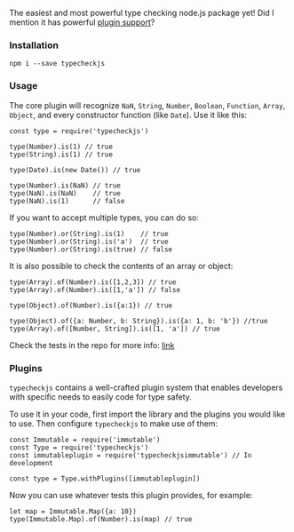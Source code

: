 The easiest and most powerful type checking node.js package yet!
Did I mention it has powerful [plugin support](#plugins)?

### Installation

    npm i --save typecheckjs

### Usage

The core plugin will recognize `NaN`, `String`, `Number`, `Boolean`, 
`Function`, `Array`, `Object`, and every constructor function (like `Date`).
Use it like this:

    const type = require('typecheckjs')
    
    type(Number).is(1) // true
    type(String).is(1) // true
    
    type(Date).is(new Date()) // true
    
    type(Number).is(NaN) // true
    type(NaN).is(NaN)    // true
    type(NaN).is(1)      // false
    
If you want to accept multiple types, you can do so:
    
    type(Number).or(String).is(1)    // true
    type(Number).or(String).is('a')  // true
    type(Number).or(String).is(true) // false
    
It is also possible to check the contents of an array or object:

    type(Array).of(Number).is([1,2,3]) // true
    type(Array).of(Number).is([1,'a']) // false
    
    type(Object).of(Number).is({a:1}) // true
    
    type(Object).of({a: Number, b: String}).is({a: 1, b: 'b'}) //true
    type(Array).of([Number, String]).is([1, 'a']) // true
    
Check the tests in the repo for more info: [link][1] 


### Plugins

`typecheckjs` contains a well-crafted plugin system 
that enables developers with specific needs to
easily code for type safety.

To use it in your code, first import the library and the plugins 
you would like to use. Then configure `typecheckjs` to make use of them:

    const Immutable = require('immutable')
    const Type = require('typecheckjs')
    const immutableplugin = require('typecheckjsimmutable') // In development
    
    const type = Type.withPlugins([immutableplugin])

Now you can use whatever tests this plugin provides, for example:

    let map = Immutable.Map({a: 10})
    type(Immutable.Map).of(Number).is(map) // true

<!-- Location of test files -->

[1]: ./lib/test/test.js 
